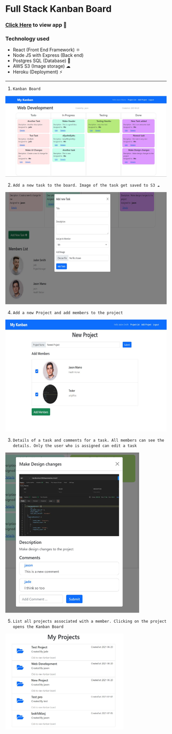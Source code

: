 # Full Stack Kanban Board

### [Click Here](https://ancient-waters-77774.herokuapp.com) to view app 🚀

### Technology used

- React (Front End Framework) ⚛
- Node JS with Express (Back end)
- Postgres SQL (Database) 💾
- AWS S3 (Image storage) ☁
- Heroku (Deployment) ⚡

---

1. `Kanban Board`
<img src="screenshots/kanban-table-ss.JPG" />

2. `Add a new task to the board. Image of the task get saved to S3 ☁`
<img src="screenshots/kanban-add-task.JPG" height="350" />

4. `Add a new Project and add members to the project`
<img src="screenshots/kanban-add-project.JPG" height="350" />

3. `Details of a task and comments for a task. All members can see the details. Only the user who is assigned can edit a task`
<img src="screenshots/kanban-table-comments.JPG" height="500" />

5. `List all projects associated with a member. Clicking on the project opens the Kanban Board`
<img src="screenshots/kanban-project-list.JPG" height="300" />

